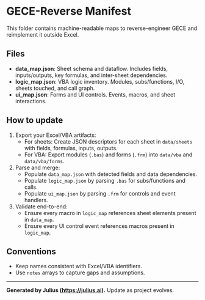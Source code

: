 # GECE-Reverse Manifest

This folder contains machine-readable maps to reverse-engineer GECE and reimplement it outside Excel.

## Files

- **data_map.json**: Sheet schema and dataflow. Includes fields, inputs/outputs, key formulas, and inter-sheet dependencies.
- **logic_map.json**: VBA logic inventory. Modules, subs/functions, I/O, sheets touched, and call graph.
- **ui_map.json**: Forms and UI controls. Events, macros, and sheet interactions.

## How to update

1. Export your Excel/VBA artifacts:
   - For sheets: Create JSON descriptors for each sheet in `data/sheets` with fields, formulas, inputs, outputs.
   - For VBA: Export modules (`.bas`) and forms (`.frm`) into `data/vba` and `data/vba/forms`.
2. Parse and merge:
   - Populate `data_map.json` with detected fields and data dependencies.
   - Populate `logic_map.json` by parsing `.bas` for subs/functions and calls.
   - Populate `ui_map.json` by parsing `.frm` for controls and event handlers.
3. Validate end-to-end:
   - Ensure every macro in `logic_map` references sheet elements present in `data_map`.
   - Ensure every UI control event references macros present in `logic_map`.

## Conventions

- Keep names consistent with Excel/VBA identifiers.
- Use `notes` arrays to capture gaps and assumptions.

---
**Generated by Julius (https://julius.ai).** Update as project evolves.

